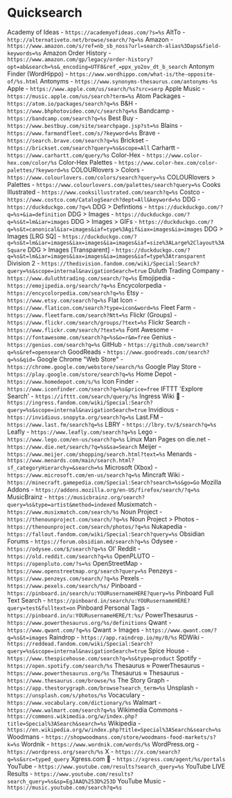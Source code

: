 # Quicksearch

Academy of Ideas - `https://academyofideas.com/?s=%s`
AltTo - `http://alternativeto.net/browse/search/?q=%s`
Amazon - `https://www.amazon.com/s/ref=nb_sb_noss?url=search-alias%3Daps&field-keywords=%s`
Amazon Order History - `https://www.amazon.com/gp/legacy/order-history?opt=ab&search=%s&_encoding=UTF8&ref_=ppx_yo2ov_dt_b_search`
Antonym Finder (WordHippo) - `https://www.wordhippo.com/what-is/the-opposite-of/%s.html`
Antonyms - `https://www.synonyms-thesaurus.com/antonyms-%s`
Apple - `https://www.apple.com/us/search/%s?src=serp`
Apple Music - `https://music.apple.com/us/search?term=%s`
Atom Packages - `https://atom.io/packages/search?q=%s`
B&H - `https://www.bhphotovideo.com/c/search?q=%s`
Bandcamp - `https://bandcamp.com/search?q=%s`
Best Buy - `https://www.bestbuy.com/site/searchpage.jsp?st=%s`
Blains - `https://www.farmandfleet.com/s/?keyword=%s`
Brave - `https://search.brave.com/search?q=%s`
Brickset - `https://brickset.com/search?query=%s&scope=All`
Carhartt - `https://www.carhartt.com/query/%s`
Color-Hex - `https://www.color-hex.com/color/%s`
Color-Hex Palettes - `https://www.color-hex.com/color-palettes/?keyword=%s`
COLOURlovers > Colors - `https://www.colourlovers.com/colors/search?query=%s`
COLOURlovers > Palettes - `https://www.colourlovers.com/palettes/search?query=%s`
Cooks Illustrated - `https://www.cooksillustrated.com/search?q=%s`
Costco - `https://www.costco.com/CatalogSearch?dept=All&keyword=%s`
DDG - `https://duckduckgo.com/?q=%`
DDG > Defintions - `https://duckduckgo.com/?q=%s+&ia=definition`
DDG > Images - `https://duckduckgo.com/?q=%s&t=lm&iar=images`
DDG > Images > GIFs - `https://duckduckgo.com/?q=%s&t=canonical&iar=images&iaf=type%3Agif&iax=images&ia=images`
DDG > Images [LRG SQ] - `https://duckduckgo.com/?q=%s&t=lm&iar=images&iax=images&ia=images&iaf=size%3ALarge%2Clayout%3ASquare`
DDG > Images [Transparent] - `https://duckduckgo.com/?q=%s&t=lm&iar=images&iax=images&ia=images&iaf=type%3Atransparent`
Division 2 - `https://thedivision.fandom.com/wiki/Special:Search?query=%s&scope=internal&navigationSearch=true`
Duluth Trading Company - `https://www.duluthtrading.com/search/?q=%s`
Emojipedia - `https://emojipedia.org/search/?q=%s`
Encycolorpedia - `https://encycolorpedia.com/search?q=%s`
Etsy - `https://www.etsy.com/search?q=%s`
Flat Icon - `https://www.flaticon.com/search?type=icon&word=%s`
Fleet Farm - `https://www.fleetfarm.com/search?Ntt=%s`
Flickr (Groups) - `https://www.flickr.com/search/groups/?text=%s`
Flickr Search - `https://www.flickr.com/search/?text=%s`
Font Awesome - `https://fontawesome.com/search?q=%s&o=r&m=free`
Genius - `https://genius.com/search?q=%s`
GitHub - `https://github.com/search?q=%s&ref=opensearch`
GoodReads - `https://www.goodreads.com/search?q=%s&qid=`
Google Chrome "Web Store" - `https://chrome.google.com/webstore/search/%s`
Google Play Store - `https://play.google.com/store/search?q=%s`
Home Depot - `https://www.homedepot.com/s/%s`
Icon Finder - `https://www.iconfinder.com/search?q=%s&price=free`
IFTTT 'Explore Search' - `https://ifttt.com/search/query/%s`
Ingress Wiki 🌆 - `https://ingress.fandom.com/wiki/Special:Search?query=%s&scope=internal&navigationSearch=true`
Invidious - `https://invidious.snopyta.org/search?q=%s`
Last.FM - `https://www.last.fm/search?q=%s`
LBRY - `https://lbry.tv/$/search?q=%s`
Leafly - `https://www.leafly.com/search?q=%s`
Lego - `https://www.lego.com/en-us/search?q=%s`
Linux Man Pages on die.net - `https://www.die.net/search/?q=%s&sa=Search`
Meijer - `https://www.meijer.com/shopping/search.html?text=%s`
Menards - `https://www.menards.com/main/search.html?sf_categoryHierarchy=&search=%s`
Microsoft (Xbox) - `https://www.microsoft.com/en-us/search?q=%s`
Mincraft Wiki - `https://minecraft.gamepedia.com/Special:Search?search=%s&go=Go`
Mozilla Addons - `https://addons.mozilla.org/en-US/firefox/search/?q=%s`
MusicBrainz - `https://musicbrainz.org/search?query=%s&type=artist&method=indexed`
Musixmatch - `https://www.musixmatch.com/search/%s`
Noun Project - `https://thenounproject.com/search/?q=%s`
Noun Project > Photos - `https://thenounproject.com/search/photos/?q=%s`
Nukapedia - `https://fallout.fandom.com/wiki/Special:Search?query=%s`
Obsidian Forums - `https://forum.obsidian.md/search?q=%s`
Odysee - `https://odysee.com/$/search?q=%s`
Ol' Reddit - `https://old.reddit.com/search?q=%s`
OpenPLUTO - `https://openpluto.com/?s=%s`
OpenStreetMap - `https://www.openstreetmap.org/search?query=%s`
Penzeys - `https://www.penzeys.com/search/?q=%s`
Pexels - `https://www.pexels.com/search/%s/`
Pinboard - `https://pinboard.in/search/u:YOURusernameHERE?query=%s`
Pinboard Full Text Search - `https://pinboard.in/search/u:YOURusernameHERE?query=test&fulltext=on`
Pinboard Personal Tags - `https://pinboard.in/u:YOURusernameHERE/t:%s/`
PowerThesaurus - `https://www.powerthesaurus.org/%s/definitions`
Qwant - `https://www.qwant.com/?q=%s`
Qwant > Images - `https://www.qwant.com/?q=%s&t=images`
Raindrop - `https://app.raindrop.io/my/0/%s`
RDWiki - `https://reddead.fandom.com/wiki/Special:Search?query=%s&scope=internal&navigationSearch=true`
Spice House - `https://www.thespicehouse.com/search?q=%s&type=product`
Spotify - `https://open.spotify.com/search/%s`
Thesaurus ≈ PowerThesaurus - `https://www.powerthesaurus.org/%s`
Thesaurus ≈ Thesaurus - `https://www.thesaurus.com/browse/%s`
The Story Graph - `https://app.thestorygraph.com/browse?search_term=%s`
Unsplash - `https://unsplash.com/s/photos/%s`
Vocaculary - `https://www.vocabulary.com/dictionary/%s`
Walmart - `https://www.walmart.com/search?q=%s`
Wikimedia Commons - `https://commons.wikimedia.org/w/index.php?title=Special%3ASearch&search=%s`
Wikipedia - `https://en.wikipedia.org/w/index.php?title=Special%3ASearch&search=%s`
Woodmans - `https://shopwoodmans.com/store/woodmans-food-markets/s?k=%s`
Wordnik - `https://www.wordnik.com/words/%s`
WordPress.org - `https://wordpress.org/search/%s`
X - `https://x.com/search?q=%s&src=typed_query`
Xgress.com 🌆 - `https://xgress.com/agent/%s/portals`
YouTube - `https://www.youtube.com/results?search_query=%s`
YouTube LIVE Results - `https://www.youtube.com/results?search_query=%s&sp=EgJAAQ%253D%253D`
YouTube Music - `https://music.youtube.com/search?q=%s`

